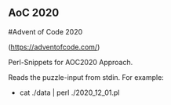 ## AoC 2020
#Advent of Code 2020

(https://adventofcode.com/)

Perl-Snippets for AOC2020 Approach.

Reads the puzzle-input from stdin. For example:
* cat ./data | perl ./2020_12_01.pl
